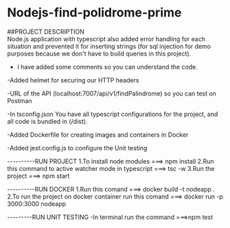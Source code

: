 # Nodejs-find-polidrome-prime

##PROJECT DESCRIPTION<br>
Node.js application with typescript also added error handling for each situation and prevented it for inserting strings (for sql injection for demo purposes because we don't have to build queries in this project).

- I have added some comments so you can understand the code.

-Added helmet for securing our HTTP headers

-URL of the API (localhost:7007/api/v1/findPalindrome) so you can test on Postman

-In tsconfig.json You have all typescript configurations for the project, and all code is bundled in (/dist).

-Added Dockerfile for creating images and containers in Docker

-Added jest.config.js to configure the Unit testing

----------RUN PROJECT
1.To install node modules ===> npm install
2.Run this command to active watcher mode in typescript ===> tsc -w
3.Run the project ===> npm start

----------RUN DOCKER
1.Run this comand ===> docker build -t nodeapp .
2.To run the project on docker container run this comand ===> docker run -p 3000:3000 nodeapp

---------RUN UNIT TESTING
-In terminal run the command ===>npm test
